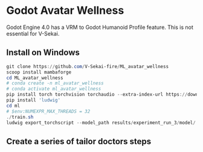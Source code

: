 # Godot Avatar Wellness

Godot Engine 4.0 has a VRM to Godot Humanoid Profile feature. This is not essential for V-Sekai.

## Install on Windows

```powershell
git clone https://github.com/V-Sekai-fire/ML_avatar_wellness
scoop install mambaforge
cd ML_avatar_wellness
# conda create -n ml_avatar_wellness
# conda activate ml_avatar_wellness
pip install torch torchvision torchaudio --extra-index-url https://download.pytorch.org/whl/cu116
pip install 'ludwig'
cd ml
# $env:NUMEXPR_MAX_THREADS = 32
./train.sh
ludwig export_torchscript --model_path results/experiment_run_3/model/ --output_path torchscript
```

## Create a series of tailor doctors steps
